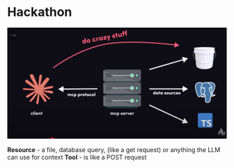 # Hackathon


![alt text](image-1.png)

**Resource** - a file, database query, (like a get request) or anything the LLM can use for context
**Tool** - is like a POST request